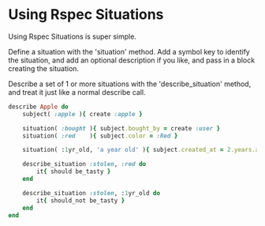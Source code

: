 Using Rspec Situations
======================

Using Rspec Situations is super simple.


Define a situation with the 'situation' method.
Add a symbol key to identify the situation, and add an optional description if you like, and pass in a block creating the situation.


Describe a set of 1 or more situations with the 'describe_situation' method, and treat it just like a normal describe call.


```ruby
describe Apple do
    subject( :apple ){ create :apple }

    situation( :bought ){ subject.bought_by = create :user }
    situation( :red    ){ subject.color = :Red }

    situation( :1yr_old, 'a year old' ){ subject.created_at = 2.years.ago }

    describe_situation :stolen, :red do
        it{ should be_tasty }
    end

    describe_situation :stolen, :1yr_old do
        it{ should_not be_tasty }
    end
end
```
